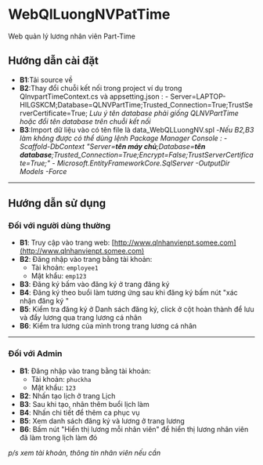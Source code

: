 # WebQlLuongNVPatTime
Web quản lý lương nhân viên Part-Time 


## Hướng dẫn cài đặt 

- **B1**:Tải source về
- **B2**:Thay đổi chuỗi kết nối trong project ví dụ trong QlnvpartTimeContext.cs và appsetting.json :
        - Server=LAPTOP-HILGSKCM;Database=QLNVPartTime;Trusted_Connection=True;TrustServerCertificate=True;
                  *Lưu ý tên database phải giống QLNVPartTime hoặc đổi tên database trên chuỗi kết nối*
- **B3**:Import dữ liệu vào có tên file là data_WebQLLuongNV.spl
  -*Nếu B2,B3 làm không được có thể dùng lệnh Package Manager Console :*
             -   *Scaffold-DbContext "Server=__tên máy chủ__;Database=__tên database__;Trusted_Connection=True;Encrypt=False;TrustServerCertificate=True;"                                          -       Microsoft.EntityFrameworkCore.SqlServer -OutputDir Models -Force*
---

## Hướng dẫn sử dụng 

### Đối với người dùng thường

- **B1**: Truy cập vào trang web: [http://www.qlnhanvienpt.somee.com](http://www.qlnhanvienpt.somee.com)
- **B2**: Đăng nhập vào trang bằng tài khoản:
  - Tài khoản: `employee1`
  - Mật khẩu: `emp123`
- **B3**: Đăng ký bấm vào đăng ký ở trang đăng ký 
- **B4**: Đăng ký theo buổi làm tương ứng sau khi đăng ký bấm nút "xác nhận đăng ký "
- **B5**: Kiểm tra đăng ký ở Danh sách đăng ký, click ở cột hoàn thành để lưu và đẩy lương qua trang lương cá nhân 
- **B6**: Kiểm tra lương của mình trong trang lương cá nhân 

---

### Đối với Admin 

- **B1**: Đăng nhập vào trang bằng tài khoản:
  - Tài khoản: `phuckha`
  - Mật khẩu: `123`
- **B2**: Nhấn tạo lịch ở trang Lịch 
- **B3**: Sau khi tạo, nhân thêm buổi lịch làm 
- **B4**: Nhấn chi tiết để thêm ca phục vụ 
- **B5**: Xem danh sách đăng ký và lương ở trang lương 
- **B6**: Bấm nút "Hiển thị lương mỗi nhân viên" để hiển thị lương nhân viên đã làm trong lịch làm đó 

*p/s xem tài khoản, thông tin nhân viên nếu cần*
